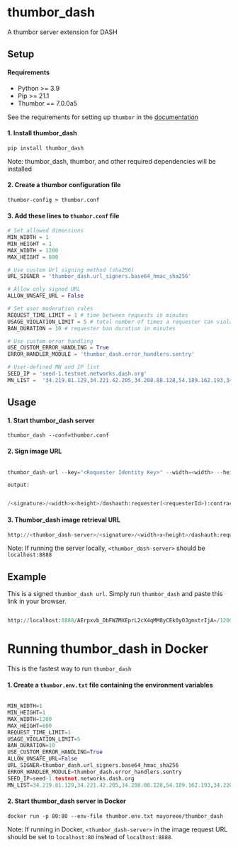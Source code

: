 # thumbor_dash
A thumbor server extension for DASH


## Setup

#### Requirements

- Python >= 3.9
- Pip >= 21.1
- Thumbor == 7.0.0a5

See the requirements for setting up `thumbor` in the [documentation](https://thumbor.readthedocs.io/en/latest/installing.html)

#### 1. Install thumbor_dash

`pip install thumbor_dash`

Note: thumbor_dash, thumbor, and other required dependencies will be installed

#### 2. Create a thumbor configuration file
  
`thumbor-config > thumbor.conf`

#### 3. Add these lines to `thumbor.conf` file

```python
# Set allowed dimensions
MIN_WIDTH = 1
MIN_HEIGHT = 1
MAX_WIDTH = 1200
MAX_HEIGHT = 800

# Use custom Url signing method (sha256)
URL_SIGNER = 'thumbor_dash.url_signers.base64_hmac_sha256'

# Allow only signed URL
ALLOW_UNSAFE_URL = False

# Set user moderation rules
REQUEST_TIME_LIMIT = 1 # time between requests in minutes
USAGE_VIOLATION_LIMIT = 5 # total number of times a requester can violate the time limit before ban
BAN_DURATION = 10 # requester ban duration in minutes

# Use custom error handling
USE_CUSTOM_ERROR_HANDLING = True
ERROR_HANDLER_MODULE = 'thumbor_dash.error_handlers.sentry'

# User-defined MN and IP list
SEED_IP = 'seed-1.testnet.networks.dash.org'
MN_LIST =  '34.219.81.129,34.221.42.205,34.208.88.128,54.189.162.193,34.220.124.90,54.201.242.241,54.68.10.46,34.210.81.39,18.237.47.243'

```

## Usage

#### 1. Start thumbor_dash server

   `thumbor_dash --conf=thumbor.conf`

#### 2. Sign image URL

   ```python

   thumbor_dash-url --key="<Requester Identity Key>" --width=<width> --height=<height> --dashauth="requester(<requesterId>):contract(<contractId>):document(<documentType>):field(<avatarUrl>):owner(<ownerId>):updatedAt(<updatedAt>)" --filters="<filters>" <imageURL>

   ```

`output:`

   ```python

   /<signature>/<width>x<height>/dashauth:requester(<requesterId>):contract(<contractId>):document(<documentType>):field(<field>):owner(<ownerId>):updatedAt(<updatedAt>)/filters:format(<format>)/<encodedImageUrl>

   ```

#### 3. Thumbor_dash image retrieval URL

   ```python
   http://<thumbor_dash-server>/<signature>/<width>x<height>/dashauth:requester(<requesterId>):contract(<contractId>):document(<documentType>):field(<field>):owner(<ownerId>):updatedAt(<updatedAt>)/filters:format(<format>)/<encodedImageUrl>
   
   ```

   Note: If running the server locally, `<thumbor_dash-server>` should be `localhost:8888`


## Example

 This is a signed `thumbor_dash url`. Simply run `thumbor_dash` and paste this link in your browser.

   ```python
   
   http://localhost:8888/AErpxvb_DbFWZMXEprL2cX4qMM8yCEk0yOJgmxtrIjA=/1200x800/dashauth:requester(G75gKVaN7BAz8GhKp9qk18o9Mf2JgCpRxLtzYGNs68Wa):contract(HPvdCZ3sr2ACdSW6VeNVKKiYjUBnS4YkMv3sexzzTABJ):document(thumbnailField):field(avatarUrl):owner(G75gKVaN7BAz8GhKp9qk18o9Mf2JgCpRxLtzYGNs68Wa):updatedAt(1634748218973)/filters:format(jpeg)/https%3A//github.com/thumbor/thumbor/raw/master/example.jpg

   
   ```

# Running thumbor_dash in Docker

This is the fastest way to run `thumbor_dash`

#### 1. Create a `thumbor.env.txt` file containing the environment variables

```python

MIN_WIDTH=1
MIN_HEIGHT=1
MAX_WIDTH=1200
MAX_HEIGHT=800
REQUEST_TIME_LIMIT=1 
USAGE_VIOLATION_LIMIT=5
BAN_DURATION=10
USE_CUSTOM_ERROR_HANDLING=True
ALLOW_UNSAFE_URL=False
URL_SIGNER=thumbor_dash.url_signers.base64_hmac_sha256
ERROR_HANDLER_MODULE=thumbor_dash.error_handlers.sentry
SEED_IP=seed-1.testnet.networks.dash.org
MN_LIST=34.219.81.129,34.221.42.205,34.208.88.128,54.189.162.193,34.220.124.90,54.201.242.241,54.68.10.46,34.210.81.39,18.237.47.243

```

#### 2. Start thumbor_dash server in Docker

   `docker run -p 80:80 --env-file thumbor.env.txt mayoreee/thumbor_dash`

Note: If running in Docker, `<thumbor_dash-server>` in the image request URL should be set to `localhost:80` instead of `localhost:8888`.
   




